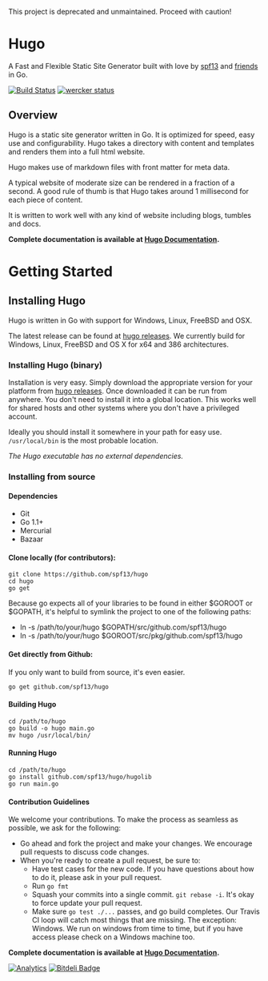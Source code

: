 This project is deprecated and unmaintained. Proceed with caution!

# Hugo
A Fast and Flexible Static Site Generator built with love by [spf13](http://spf13.com) 
and [friends](http://github.com/spf13/hugo/graphs/contributors) in Go.

[![Build Status](https://travis-ci.org/spf13/hugo.png)](https://travis-ci.org/spf13/hugo)
[![wercker status](https://app.wercker.com/status/1a0de7d703ce3b80527f00f675e1eb32 "wercker status")](https://app.wercker.com/project/bykey/1a0de7d703ce3b80527f00f675e1eb32)

## Overview

Hugo is a static site generator written in Go. It is optimized for
speed, easy use and configurability. Hugo takes a directory with content and
templates and renders them into a full html website.

Hugo makes use of markdown files with front matter for meta data.

A typical website of moderate size can be
rendered in a fraction of a second. A good rule of thumb is that Hugo
takes around 1 millisecond for each piece of content.

It is written to work well with any
kind of website including blogs, tumbles and docs.

**Complete documentation is available at [Hugo Documentation](http://hugo.spf13.com).**

# Getting Started

## Installing Hugo

Hugo is written in Go with support for Windows, Linux, FreeBSD and OSX.

The latest release can be found at [hugo releases](https://github.com/spf13/hugo/releases).
We currently build for Windows, Linux, FreeBSD and OS X for x64
and 386 architectures.

### Installing Hugo (binary)

Installation is very easy. Simply download the appropriate version for your
platform from [hugo releases](https://github.com/spf13/hugo/releases).
Once downloaded it can be run from anywhere. You don't need to install
it into a global location. This works well for shared hosts and other systems
where you don't have a privileged account.

Ideally you should install it somewhere in your path for easy use. `/usr/local/bin` 
is the most probable location.

*The Hugo executable has no external dependencies.*

### Installing from source

#### Dependencies

* Git
* Go 1.1+
* Mercurial
* Bazaar

#### Clone locally (for contributors):

    git clone https://github.com/spf13/hugo
    cd hugo
    go get

Because go expects all of your libraries to be found in either $GOROOT or $GOPATH,
it's helpful to symlink the project to one of the following paths:

 * ln -s /path/to/your/hugo $GOPATH/src/github.com/spf13/hugo
 * ln -s /path/to/your/hugo $GOROOT/src/pkg/github.com/spf13/hugo

#### Get directly from Github:

If you only want to build from source, it's even easier.

    go get github.com/spf13/hugo

#### Building Hugo

    cd /path/to/hugo
    go build -o hugo main.go
    mv hugo /usr/local/bin/

#### Running Hugo

    cd /path/to/hugo
    go install github.com/spf13/hugo/hugolib
    go run main.go

#### Contribution Guidelines

We welcome your contributions.  To make the process as seamless as possible, we ask for the following:

* Go ahead and fork the project and make your changes.  We encourage pull requests to discuss code changes.
* When you're ready to create a pull request, be sure to:
     * Have test cases for the new code.  If you have questions about how to do it, please ask in your pull request.
     * Run `go fmt`
     * Squash your commits into a single commit.  `git rebase -i`.  It's okay to force update your pull request.  
     * Make sure `go test ./...` passes, and go build completes.  Our Travis CI loop will catch most things that are missing.  The exception: Windows.  We run on windows from time to time, but if you have access please check on a Windows machine too.

**Complete documentation is available at [Hugo Documentation](http://hugo.spf13.com).**

[![Analytics](https://ga-beacon.appspot.com/UA-7131036-6/hugo/readme)](https://github.com/igrigorik/ga-beacon)
[![Bitdeli Badge](https://d2weczhvl823v0.cloudfront.net/spf13/hugo/trend.png)](https://bitdeli.com/free "Bitdeli Badge")
